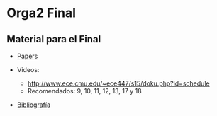 # Orga2 Final 

## Material para el Final

* [Papers](papers)

* Videos: 
  * http://www.ece.cmu.edu/~ece447/s15/doku.php?id=schedule
  * Recomendados: 9, 10, 11, 12, 13, 17 y 18

* [Bibliografía](bibliografia)
